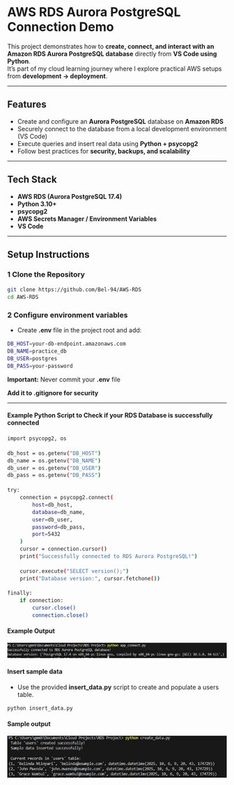 # AWS RDS Aurora PostgreSQL Connection Demo

This project demonstrates how to **create, connect, and interact with an Amazon RDS Aurora PostgreSQL database** directly from **VS Code using Python**.  
It’s part of my cloud learning journey where I explore practical AWS setups from **development → deployment**.

---

## Features
- Create and configure an **Aurora PostgreSQL** database on **Amazon RDS**
- Securely connect to the database from a local development environment (VS Code)
- Execute queries and insert real data using **Python + psycopg2**
- Follow best practices for **security, backups, and scalability**

---

## Tech Stack
- **AWS RDS (Aurora PostgreSQL 17.4)**
- **Python 3.10+**
- **psycopg2**
- **AWS Secrets Manager / Environment Variables**
- **VS Code**

---

## Setup Instructions

### 1 Clone the Repository

```bash
git clone https://github.com/Bel-94/AWS-RDS
cd AWS-RDS
```

### 2 Configure environment variables
- Create **.env** file in the project root and add:

```bash
DB_HOST=your-db-endpoint.amazonaws.com
DB_NAME=practice_db
DB_USER=postgres
DB_PASS=your-password
```

**Important:** Never commit your **.env** file

**Add it to .gitignore for security**

---

#### Example Python Script to Check if your RDS Database is successfully connected

```bash
import psycopg2, os

db_host = os.getenv("DB_HOST")
db_name = os.getenv("DB_NAME")
db_user = os.getenv("DB_USER")
db_pass = os.getenv("DB_PASS")

try:
    connection = psycopg2.connect(
        host=db_host,
        database=db_name,
        user=db_user,
        password=db_pass,
        port=5432
    )
    cursor = connection.cursor()
    print("Successfully connected to RDS Aurora PostgreSQL!")

    cursor.execute("SELECT version();")
    print("Database version:", cursor.fetchone())

finally:
    if connection:
        cursor.close()
        connection.close()
```

#### Example Output

![Example Output](images/newappconnect.jpg)

#### Insert sample data 
- Use the provided **insert_data.py** script to create and populate a users table.

```bash
python insert_data.py
```

#### Sample output

![Sample output](images/newdemodata.jpg)